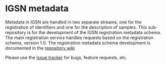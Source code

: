 # IGSN metadata

Metadata in IGSN are handled in two separate streams, one for the registration of identifiers and one for the description of samples. This sub-repository is for the development of the IGSN registration metadata schema.
The main registration service handles requests based on the registration schema, version 1.0.
The registration metadata schema development is documented in the [repository wiki](https://github.com/IGSN/metadata/wiki)

Please use the [issue tracker](https://github.com/IGSN/metadata/issues) for bugs, feature requests, etc.
